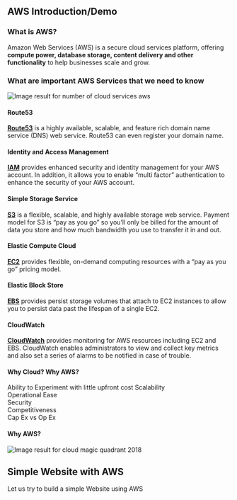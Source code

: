 ## AWS Introduction/Demo

### What is AWS?

Amazon Web Services (AWS) is a secure cloud services platform, offering **compute power, database storage, content delivery and other functionality** to help businesses scale and grow.


### What are important AWS Services that we need to know 

![Image result for number of cloud services aws](http://www.cyberphoton.com/wp-content/uploads/2016/02/aws-cloud-computing.jpg)

#### Route53

[**Route53**](http://aws.amazon.com/route53)  is a highly available, scalable, and feature rich domain name service (DNS) web service. Route53 can even register your domain name.

#### Identity and Access Management

[**IAM**](http://aws.amazon.com/iam/)  provides enhanced security and identity management for your AWS account. In addition, it allows you to enable “multi factor” authentication to enhance the security of your AWS account.

#### Simple Storage Service

[**S3**](http://aws.amazon.com/s3/)  is a flexible, scalable, and highly available storage web service. Payment model for S3 is “pay as you go” so you’ll only be billed for the amount of data you store and how much bandwidth you use to transfer it in and out.

#### Elastic Compute Cloud

[**EC2**](http://aws.amazon.com/ec2/)   provides flexible, on-demand computing resources with a “pay as you go” pricing model. 

#### Elastic Block Store

[**EBS**](http://aws.amazon.com/ebs/)  provides persist storage volumes that attach to EC2 instances to allow you to persist data past the lifespan of a single EC2. 

#### CloudWatch

[**CloudWatch**](http://aws.amazon.com/cloudwatch/)  provides monitoring for AWS resources including EC2 and EBS. CloudWatch enables administrators to view and collect key metrics and also set a series of alarms to be notified in case of trouble.

#### Why Cloud? Why AWS? 
Ability to Experiment with little upfront cost
Scalability<br>
Operational Ease<br>
Security<br>
Competitiveness<br>
Cap Ex vs Op Ex<br>

#### Why AWS?
![Image result for cloud magic quadrant 2018](https://regmedia.co.uk/2018/05/29/gartner_iaas_mq_2018_supplied.jpg)

## Simple Website with AWS
Let us try to build a simple Website using AWS

##


<!--stackedit_data:
eyJoaXN0b3J5IjpbLTEzMTY1MDEzOF19
-->
